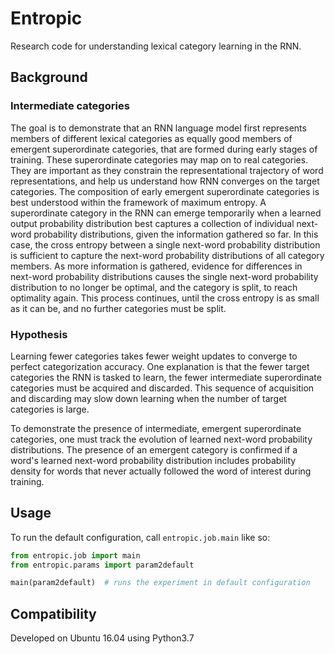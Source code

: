 # Entropic

Research code for understanding lexical category learning in the RNN.

## Background

### Intermediate categories

The goal is to demonstrate that an RNN language model first represents members of different lexical categories as equally good members of emergent superordinate categories,
that are formed during early stages of training.
These superordinate categories may map on to real categories.
They are important as they constrain the representational trajectory of word representations, and help us understand how RNN converges on the target categories.
The composition of early emergent superordinate categories is best understood within the framework of maximum entropy. 
A superordinate category in the RNN can emerge temporarily when a learned output probability distribution best captures a collection of individual next-word probability distributions,
 given the information gathered so far.
In this case, the cross entropy between a single next-word probability distribution is sufficient to capture the next-word probability distributions of all category members. 
As more information is gathered, evidence for differences in next-word probability distributions causes the single next-word probability distribution to no longer be optimal, and the category is split,
to reach optimality again.
This process continues, until the cross entropy is as small as it can be, and no further categories must be split.

### Hypothesis

Learning fewer categories takes fewer weight updates to converge to perfect categorization accuracy.
One explanation is that the fewer target categories the RNN is tasked to learn, the fewer intermediate superordinate categories must be acquired and discarded.
This sequence of acquisition and discarding may slow down learning when the number of target categories is large.

To demonstrate the presence of intermediate, emergent superordinate categories, one must track the evolution of learned next-word probability distributions.
The presence of an emergent category is confirmed if a word's learned next-word probability distribution includes probability density for words that never actually followed the word of interest during training.

## Usage

To run the default configuration, call `entropic.job.main` like so:

```python
from entropic.job import main
from entropic.params import param2default

main(param2default)  # runs the experiment in default configuration
```

## Compatibility

Developed on Ubuntu 16.04 using Python3.7
